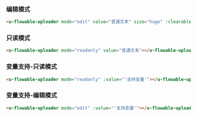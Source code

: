 ### 编辑模式

``` html
<u-flowable-uploader mode="edit" value="普通文本" size="huge" :clearable="true" style="color:red"></u-flowable-uploader>
```

### 只读模式

``` html
<u-flowable-uploader mode="readonly" value="普通文本"></u-flowable-uploader>
```

### 变量支持-只读模式

``` html
<u-flowable-uploader mode="readonly" :value="'支持变量'"></u-flowable-uploader>
```

### 变量支持-编辑模式

``` html
<u-flowable-uploader mode="edit" :value="'支持变量'"></u-flowable-uploader>
```
